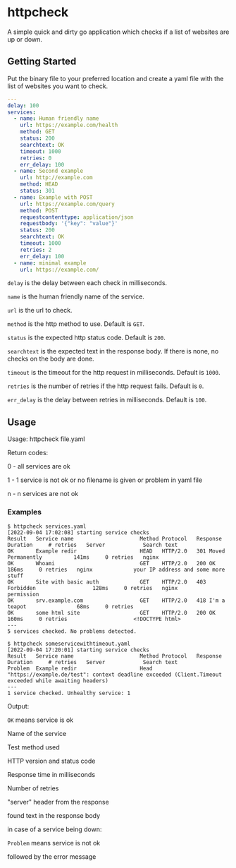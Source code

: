 # httpcheck

A simple quick and dirty go application which checks if a list of websites are up or down.

## Getting Started

Put the binary file to your preferred location and create a yaml file with the list of websites you want to check.

```yaml
---
delay: 100
services:
  - name: Human friendly name
    url: https://example.com/health
    method: GET
    status: 200
    searchtext: OK
    timeout: 1000
    retries: 0
    err_delay: 100
  - name: Second example
    url: http://example.com
    method: HEAD
    status: 301
  - name: Example with POST
    url: https://example.com/query
    method: POST
    requestcontenttype: application/json
    requestbody: '{"key": "value"}'
    status: 200
    searchtext: OK
    timeout: 1000
    retries: 2
    err_delay: 100
  - name: minimal example
    url: https://example.com/
```

`delay` is the delay between each check in milliseconds.

`name` is the human friendly name of the service.

`url` is the url to check.

`method` is the http method to use. Default is `GET`.

`status` is the expected http status code. Default is `200`.

`searchtext` is the expected text in the response body. If there is none, no checks on the body are done.

`timeout` is the timeout for the http request in milliseconds. Default is `1000`.

`retries` is the number of retries if the http request fails. Default is `0`.

`err_delay` is the delay between retries in milliseconds. Default is `100`.


## Usage

Usage: httpcheck file.yaml


Return codes:

0 - all services are ok

1 - 1 service is not ok or no filename is given or problem in yaml file

n - n services are not ok

### Examples

```
$ httpcheck services.yaml
[2022-09-04 17:02:08] starting service checks
Result   Service name                     Method Protocol   Response                    Duration     # retries   Server            Search text
OK       Example redir                    HEAD   HTTP/2.0   301 Moved Permanently          141ms     0 retries   nginx     
OK       Whoami                           GET    HTTP/2.0   200 OK                         186ms     0 retries   nginx             your IP address and some more stuff
OK       Site with basic auth             GET    HTTP/2.0   403 Forbidden                  128ms     0 retries   nginx             permission
OK       srv.example.com                  GET    HTTP/2.0   418 I'm a teapot                68ms     0 retries     
OK       some html site                   GET    HTTP/2.0   200 OK                         160ms     0 retries                     <!DOCTYPE html>
---
5 services checked. No problems detected.

$ httpcheck someservicewithtimeout.yaml
[2022-09-04 17:20:01] starting service checks
Result   Service name                     Method Protocol   Response                    Duration     # retries   Server            Search text
Problem  Example redir                    Head "https://example.de/test": context deadline exceeded (Client.Timeout exceeded while awaiting headers)
---
1 service checked. Unhealthy service: 1
```

Output:

`OK` means service is ok

Name of the service

Test method used

HTTP version and status code

Response time in milliseconds

Number of retries

"server" header from the response

found text in the response body


in case of a service being down:

`Problem` means service is not ok

followed by the error message
